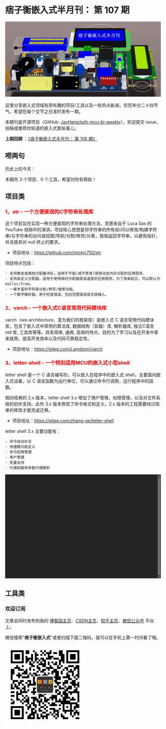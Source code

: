 # 痞子衡嵌入式半月刊： 第 107 期

![](https://raw.githubusercontent.com/JayHeng/pzh-mcu-bi-weekly/master/pics/pzh_mcu_bi_weekly.PNG)

这里分享嵌入式领域有用有趣的项目/工具以及一些热点新闻，农历年分二十四节气，希望在每个交节之日准时发布一期。

本期刊是开源项目（GitHub: [JayHeng/pzh-mcu-bi-weekly](https://github.com/JayHeng/pzh-mcu-bi-weekly)），欢迎提交 issue，投稿或推荐你知道的嵌入式那些事儿。

**上期回顾** ：[《痞子衡嵌入式半月刊： 第 106 期》](https://www.cnblogs.com/henjay724/p/18360229)

## 唠两句

历史上的今天：

本期共 3 个项目、0 个工具，希望对你有帮助！

## 项目类

### <font color="red">1、str - 一个方便直观的C字符串处理库</font>

这个项目旨在实现一种方便直观的字符串处理方法，灵感来自于 Luca Sas 的 YouTube 视频中的演讲。项目核心思想是将字符串的所有权(可以修改/构建字符串)与字符串的访问或视图(导航/分割/修剪)分离，按值返回字符串，以避免指针，并且放弃对 null 终止的要求。

 * 项目地址：https://github.com/mickjc750/str

项目特点包括：

```text
- 支持静态或堆栈分配缓冲区，适用于不能(或不愿意)使用动态内存分配的应用程序。
- 支持自定义分配器，适用于使用临时分配器提高速度的应用程序。为了简单起见，可以默认为malloc/free。
- 一套丰富的字符串分割/修剪/搜索功能。
- 一个数字解析器，用于检查错误，包括范围错误或无效输入。
```

### <font color="red">2、varch - 一个嵌入式C语言常用代码模块库</font>

varch（we-architecture，意为我们的框架库）是嵌入式 C 语言常用代码模块库，包含了嵌入式中常用的算法库, 数据结构（容器）库, 解析器库, 独立C语言 std 库, 工具库等等。具有简单, 通用, 高效的特点，目的为了学习以及在开发中拿来就用，提高开发效率以及代码可靠稳定性。

 * 项目地址：https://gitee.com/Lamdonn/varch

### <font color="red">3、letter-shell - 一个特别适用MCU的嵌入式小型shell</font>

letter shell 是一个 C 语言编写的，可以嵌入在程序中的嵌入式 shell，主要面向嵌入式设备，以 C 语言函数为运行单位，可以通过命令行调用，运行程序中的函数。  

相对经典的 2.x 版本，letter shell 3.x 增加了用户管理，权限管理，以及对文件系统的初步支持。此外 3.x 版本修改了命令格式和定义，2.x 版本的工程需要经过简单的修改才能完成迁移。

 * 项目地址：https://gitee.com/zhang-ge/letter-shell

letter shell 3.x 主要功能有：

```text
- 命令自动补全
- 快捷键功能定义
- 命令权限管理
- 用户管理
- 变量支持
- 代理函数和参数代理解析
```

 ![](https://raw.githubusercontent.com/JayHeng/pzh-mcu-bi-weekly/master/pics/issue-107/shell_end_line_mode.gif)

## 工具类



### 欢迎订阅

文章会同时发布到我的 [博客园主页](https://www.cnblogs.com/henjay724/)、[CSDN主页](https://blog.csdn.net/henjay724)、[知乎主页](https://www.zhihu.com/people/henjay724)、[微信公众号](http://weixin.sogou.com/weixin?type=1&query=痞子衡嵌入式) 平台上。

微信搜索"__痞子衡嵌入式__"或者扫描下面二维码，就可以在手机上第一时间看了哦。

![](https://raw.githubusercontent.com/JayHeng/pzhmcu-picture/master/wechat/pzhMcu_qrcode_258x258.jpg)

